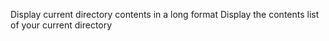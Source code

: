 Display current directory contents in a long format
Display the contents list of your current directory
